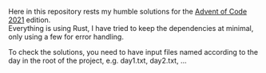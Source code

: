 Here in this repository rests my humble solutions for the [Advent of Code 2021](https://adventofcode.com/2021) edition.  
Everything is using Rust, I have tried to keep the dependencies at minimal, only using a few for error handling.

To check the solutions, you need to have input files named according to the day in the root of the project, e.g. day1.txt, day2.txt, ...